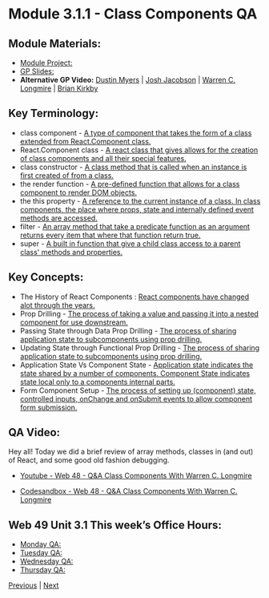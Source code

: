 # Module 3.1.1 - Class Components QA

##  Module Materials:
-   [Module Project: ](https://github.com/BloomInstituteOfTechnology/web-module-project-class-components) 
-   [GP Slides: ](https://docs.google.com/presentation/d/1OVVjER35KhqjXIW-MD_n6hHubpX5_AruuFfv_Yg6Wb0/edit?usp=sharing) 
-   **Alternative GP Video:** [Dustin Myers](https://youtu.be/QCvc9-BklME) | [Josh Jacobson](https://youtu.be/L9KvL8f3Z1A) | [Warren C. Longmire](https://youtu.be/6UOlPRte5DM) | [Brian Kirkby](https://youtu.be/DrAOcO12NhI)

##  Key Terminology:
-   class component - [A type of component that takes the form of a class extended from React.Component class.](https://www.w3schools.com/react/react_components.asp)
-   React.Component class - [A react class that gives allows for the creation of class components and all their special features.](https://reactjs.org/docs/react-component.html)
-   class constructor - [A class method that is called when an instance is first created of from a class.](https://developer.mozilla.org/en-US/docs/Web/JavaScript/Reference/Classes/constructor)
-   the render function - [A pre-defined function that allows for a class component to render DOM objects.](https://reactjs.org/docs/components-and-props.html)
-   the this property - [A reference to the current instance of a class. In class components, the place where props, state and internally defined event methods are accessed.](https://www.w3schools.com/js/js_this.asp)
-   filter - [An array method that take a predicate function as an argument returns every item that where that function return true.](https://www.w3schools.com/jsref/jsref_filter.asp)
-   super - [A built in function that give a child class access to a parent class' methods and properties.](https://developer.mozilla.org/en-US/docs/Web/JavaScript/Reference/Operators/super)

##  Key Concepts:
-   The History of React Components : [React components have changed alot through the years.](https://www.youtube.com/watch?v=Kzeog8yTFaE)
-   Prop Drilling - [The process of taking a value and passing it into a nested component for use downstream.](https://kentcdodds.com/blog/prop-drilling)
-   Passing State through Data Prop Drilling - [The process of sharing application state to subcomponents using prop drilling.](https://www.robinwieruch.de/react-pass-props-to-component#react-props-vs-state)
-   Updating State through Functional Prop Drilling - [The process of sharing application state to subcomponents using prop drilling.](https://www.robinwieruch.de/react-pass-props-to-component#react-props-vs-state)
-   Application State Vs Component State - [Application state indicates the state shared by a number of components. Component State indicates state local only to a components internal parts.](https://teamtreehouse.com/community/what-is-the-difference-between-application-state-and-component-state-in-react)
-   Form Component Setup - [The process of setting up (component) state, controlled inputs, onChange and onSubmit events to allow component form submission.](https://reactjs.org/docs/forms.html)

## QA Video:

Hey all! Today we did a brief review of array methods, classes in (and out) of React, and some good old fashion debugging.

-   [Youtube - Web 48 - Q&A Class Components With Warren C. Longmire](https://lambdaschool.zoom.us/rec/play/Y3WNsPH8zlLr7n3N0lJoU887F6dux2sZKMGcyz_WSYn6tWnmpFiG3qNv2gmNsNE7V5GfD1Nr7LfMgPbk.BnyCSeNumVJMOV8o?continueMode=true&_x_zm_rtaid=yuY0tWgKQVKBiXm-A_2H8A.1635258407149.7a4195056996b57140d3a7cd4cad2f76&_x_zm_rhtaid=266)

-   [Codesandbox - Web 48 - Q&A Class Components With Warren C. Longmire ](https://codesandbox.io/s/quiet-mountain-08rxn?file=/src/App.js) 


##  Web 49 Unit 3.1 This week’s Office Hours:

-   [Monday QA: ](https://bloomtech.zoom.us/rec/share/GG8XmFWPEzoLzo_rGYXlQOqao9p25QqaILEKznRNiP1x8RveT0ZCNCw-lMt8IPHM.i19Ib7zGA9vgTXRV)
-   [Tuesday QA: ](https://bloomtech.zoom.us/rec/share/n_pN5vT3RkfhUbT7umAZtTpqV8t1HSJfE9DM4vZkGjhZmPWGD-oZ-SOUsQ0o4ZiP.2EVsEfI7-aISe5Hs)
-   [Wednesday QA: ](https://bloomtech.zoom.us/rec/share/2cpifDmw5-cmY5Md2CgZBBC1oBoGVGOn2HyrutUFDvc2qSHDYCqGj9kyp7uXMzbp.PSGH0OypCLfl9Uft)
-   [Thursday QA: ](https://bloomtech.zoom.us/rec/share/KaCRGSZmUS68CFkT5M5ukBCtUQk_Q_YXVFLMp1M4VPGhMcWlVXaUSdkYjx66vTRM.VAKp2A19D1ebdzCs)

[Previous](./Project.md) | [Next](./Understanding.md)